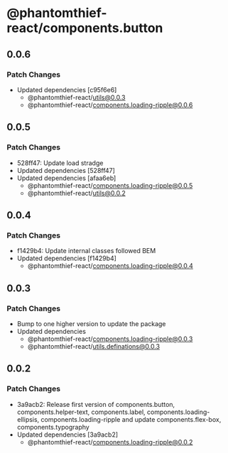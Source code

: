 # @phantomthief-react/components.button

## 0.0.6

### Patch Changes

- Updated dependencies [c95f6e6]
  - @phantomthief-react/utils@0.0.3
  - @phantomthief-react/components.loading-ripple@0.0.6

## 0.0.5

### Patch Changes

- 528ff47: Update load stradge
- Updated dependencies [528ff47]
- Updated dependencies [afaa6eb]
  - @phantomthief-react/components.loading-ripple@0.0.5
  - @phantomthief-react/utils@0.0.2

## 0.0.4

### Patch Changes

- f1429b4: Update internal classes followed BEM
- Updated dependencies [f1429b4]
  - @phantomthief-react/components.loading-ripple@0.0.4

## 0.0.3

### Patch Changes

- Bump to one higher version to update the package
- Updated dependencies
  - @phantomthief-react/components.loading-ripple@0.0.3
  - @phantomthief-react/utils.definations@0.0.3

## 0.0.2

### Patch Changes

- 3a9acb2: Release first version of components.button, components.helper-text, components.label, components.loading-ellipsis, components.loading-ripple and update components.flex-box, components.typography
- Updated dependencies [3a9acb2]
  - @phantomthief-react/components.loading-ripple@0.0.2
